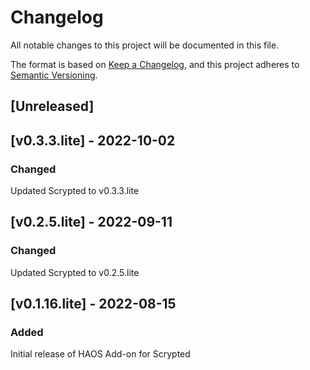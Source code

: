 # Changelog

All notable changes to this project will be documented in this file.

The format is based on [Keep a Changelog](https://keepachangelog.com/en/1.0.0/),
and this project adheres to [Semantic Versioning](https://semver.org/spec/v2.0.0.html).

## [Unreleased]

## [v0.3.3.lite] - 2022-10-02
### Changed 
Updated Scrypted to v0.3.3.lite

## [v0.2.5.lite] - 2022-09-11
### Changed 
Updated Scrypted to v0.2.5.lite

## [v0.1.16.lite] - 2022-08-15
### Added
Initial release of HAOS Add-on for Scrypted
